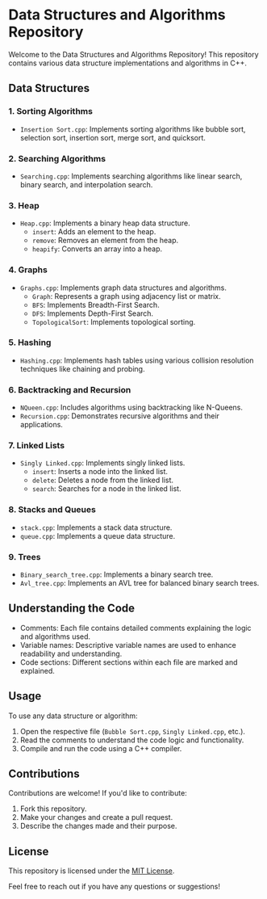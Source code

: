 # Data Structures and Algorithms Repository

Welcome to the Data Structures and Algorithms Repository! This repository contains various data structure implementations and algorithms in C++.

## Data Structures

### 1. Sorting Algorithms
- `Insertion Sort.cpp`: Implements sorting algorithms like bubble sort, selection sort, insertion sort, merge sort, and quicksort.

### 2. Searching Algorithms
- `Searching.cpp`: Implements searching algorithms like linear search, binary search, and interpolation search.

### 3. Heap
- `Heap.cpp`: Implements a binary heap data structure.
  - `insert`: Adds an element to the heap.
  - `remove`: Removes an element from the heap.
  - `heapify`: Converts an array into a heap.

### 4. Graphs
- `Graphs.cpp`: Implements graph data structures and algorithms.
  - `Graph`: Represents a graph using adjacency list or matrix.
  - `BFS`: Implements Breadth-First Search.
  - `DFS`: Implements Depth-First Search.
  - `TopologicalSort`: Implements topological sorting.

### 5. Hashing
- `Hashing.cpp`: Implements hash tables using various collision resolution techniques like chaining and probing.

### 6. Backtracking and Recursion
- `NQueen.cpp`: Includes algorithms using backtracking like N-Queens.
- `Recursion.cpp`: Demonstrates recursive algorithms and their applications.

### 7. Linked Lists
- `Singly Linked.cpp`: Implements singly linked lists.
  - `insert`: Inserts a node into the linked list.
  - `delete`: Deletes a node from the linked list.
  - `search`: Searches for a node in the linked list.

### 8. Stacks and Queues
- `stack.cpp`: Implements a stack data structure.
- `queue.cpp`: Implements a queue data structure.

### 9. Trees
- `Binary_search_tree.cpp`: Implements a binary search tree.
- `Avl_tree.cpp`: Implements an AVL tree for balanced binary search trees.

## Understanding the Code

- Comments: Each file contains detailed comments explaining the logic and algorithms used.
- Variable names: Descriptive variable names are used to enhance readability and understanding.
- Code sections: Different sections within each file are marked and explained.

## Usage

To use any data structure or algorithm:
1. Open the respective file (`Bubble Sort.cpp`, `Singly Linked.cpp`, etc.).
2. Read the comments to understand the code logic and functionality.
3. Compile and run the code using a C++ compiler.

## Contributions

Contributions are welcome! If you'd like to contribute:
1. Fork this repository.
2. Make your changes and create a pull request.
3. Describe the changes made and their purpose.

## License

This repository is licensed under the [MIT License](LICENSE).

Feel free to reach out if you have any questions or suggestions!
